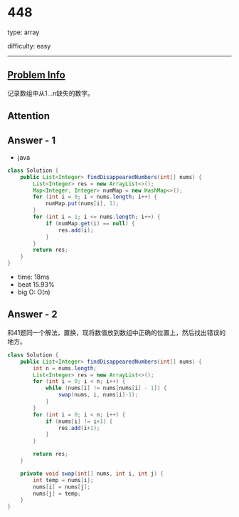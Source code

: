 
# 448
type: array

difficulty: easy

---

## [Problem Info][problem_link]
记录数组中从1...n缺失的数字。

## Attention

## Answer - 1

- java

```java
class Solution {
    public List<Integer> findDisappearedNumbers(int[] nums) {
        List<Integer> res = new ArrayList<>();
        Map<Integer, Integer> numMap = new HashMap<>();
        for (int i = 0; i < nums.length; i++) {
            numMap.put(nums[i], 1);
        }
        for (int i = 1; i <= nums.length; i++) {
            if (numMap.get(i) == null) {
                res.add(i);
            }
        }
        return res;
    }
}
```
- time: 18ms
- beat 15.93%
- big O: O(n)

## Answer - 2
和41题同一个解法，置换，现将数值放到数组中正确的位置上，然后找出错误的地方。
```java
class Solution {
    public List<Integer> findDisappearedNumbers(int[] nums) {
        int n = nums.length;
        List<Integer> res = new ArrayList<>();
        for (int i = 0; i < n; i++) {
            while (nums[i] != nums[nums[i] - 1]) {
                swap(nums, i, nums[i]-1);
            }
        }
        for (int i = 0; i < n; i++) {
            if (nums[i] != i+1) {
                res.add(i+1);
            }
        }

        return res;
    }

    private void swap(int[] nums, int i, int j) {
        int temp = nums[i];
        nums[i] = nums[j];
        nums[j] = temp;
    }
}
```

[problem_link]: https://leetcode-cn.com/problems/find-all-numbers-disappeared-in-an-array/

